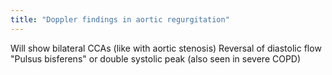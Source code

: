 ```yaml
---
title: "Doppler findings in aortic regurgitation"
---
```

Will show bilateral CCAs (like with aortic stenosis)
Reversal of diastolic flow
&quot;Pulsus bisferens&quot; or double systolic peak (also seen in severe COPD)

